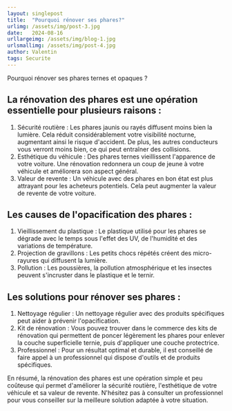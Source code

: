 ```yaml
---
layout: singlepost
title:  "Pourquoi rénover ses phares?"
urlimg: /assets/img/post-3.jpg
date:   2024-08-16
urllargeimg: /assets/img/blog-1.jpg
urlsmallimg: /assets/img/post-4.jpg
author: Valentin
tags: Securite
---
```

Pourquoi rénover ses phares ternes et opaques ?

## La rénovation des phares est une opération essentielle pour plusieurs raisons :

  1.  Sécurité routière : Les phares jaunis ou rayés diffusent moins bien la lumière. Cela réduit considérablement votre visibilité nocturne, augmentant ainsi le risque d'accident. De plus, les autres conducteurs vous verront moins bien, ce qui peut entraîner des collisions.
  2.  Esthétique du véhicule : Des phares ternes vieillissent l'apparence de votre voiture. Une rénovation redonnera un coup de jeune à votre véhicule et améliorera son aspect général.
  3.  Valeur de revente : Un véhicule avec des phares en bon état est plus attrayant pour les acheteurs potentiels. Cela peut augmenter la valeur de revente de votre voiture.


## Les causes de l'opacification des phares :

  1.  Vieillissement du plastique : Le plastique utilisé pour les phares se dégrade avec le temps sous l'effet des UV, de l'humidité et des variations de température.
  2.  Projection de gravillons : Les petits chocs répétés créent des micro-rayures qui diffusent la lumière.
  3.  Pollution : Les poussières, la pollution atmosphérique et les insectes peuvent s'incruster dans le plastique et le ternir.

## Les solutions pour rénover ses phares :

  1.  Nettoyage régulier : Un nettoyage régulier avec des produits spécifiques peut aider à prévenir l'opacification.
  2.  Kit de rénovation : Vous pouvez trouver dans le commerce des kits de rénovation qui permettent de poncer légèrement les phares pour enlever la couche superficielle ternie, puis d'appliquer une couche protectrice.
  3.  Professionnel : Pour un résultat optimal et durable, il est conseillé de faire appel à un professionnel qui dispose d'outils et de produits spécifiques.


En résumé, la rénovation des phares est une opération simple et peu coûteuse qui permet d'améliorer la sécurité routière, l'esthétique de votre véhicule et sa valeur de revente. N'hésitez pas à consulter un professionnel pour vous conseiller sur la meilleure solution adaptée à votre situation.
